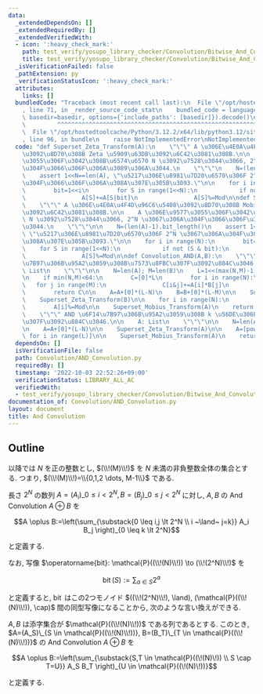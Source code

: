 ```yaml
---
data:
  _extendedDependsOn: []
  _extendedRequiredBy: []
  _extendedVerifiedWith:
  - icon: ':heavy_check_mark:'
    path: test_verify/yosupo_library_checker/Convolution/Bitwise_And_Convolution.test.py
    title: test_verify/yosupo_library_checker/Convolution/Bitwise_And_Convolution.test.py
  _isVerificationFailed: false
  _pathExtension: py
  _verificationStatusIcon: ':heavy_check_mark:'
  attributes:
    links: []
  bundledCode: "Traceback (most recent call last):\n  File \"/opt/hostedtoolcache/Python/3.12.2/x64/lib/python3.12/site-packages/onlinejudge_verify/documentation/build.py\"\
    , line 71, in _render_source_code_stat\n    bundled_code = language.bundle(stat.path,\
    \ basedir=basedir, options={'include_paths': [basedir]}).decode()\n          \
    \         ^^^^^^^^^^^^^^^^^^^^^^^^^^^^^^^^^^^^^^^^^^^^^^^^^^^^^^^^^^^^^^^^^^^^^^^^^^^^^^^^^\n\
    \  File \"/opt/hostedtoolcache/Python/3.12.2/x64/lib/python3.12/site-packages/onlinejudge_verify/languages/python.py\"\
    , line 96, in bundle\n    raise NotImplementedError\nNotImplementedError\n"
  code: "def Superset_Zeta_Transform(A):\n    \"\"\" A \u306E\u4E0A\u4F4D\u96C6\u5408\
    \u3092\u8D70\u308B Zeta \u5909\u63DB\u3092\u6C42\u3081\u308B.\n\n    A \u306E\u9577\
    \u3055\u306F\u3042\u308B\u6574\u6570 N \u3092\u7528\u3044\u3066, 2^N \u3067\u306A\
    \u304F\u3066\u306F\u306A\u3089\u306A\u3044.\n    \"\"\"\n    N=(len(A)-1).bit_length()\n\
    \    assert 1<<N==len(A), \"\u5217\u306E\u8981\u7D20\u6570\u306F 2^N \u3067\u306A\
    \u304F\u3066\u306F\u306A\u308A\u307E\u305B\u3093.\"\n\n    for i in range(N):\n\
    \        bit=1<<i\n        for S in range(1<<N):\n            if not(S & bit):\n\
    \                A[S]+=A[S|bit]\n                A[S]%=Mod\n\ndef Superset_Mobius_Transform(A):\n\
    \    \"\"\" A \u306E\u4E0A\u4F4D\u96C6\u5408\u3092\u8D70\u308B Mobius \u5909\u63DB\
    \u3092\u6C42\u3081\u308B.\n\n    A \u306E\u9577\u3055\u306F\u3042\u308B\u6574\u6570\
    \ N \u3092\u7528\u3044\u3066, 2^N \u3067\u306A\u304F\u3066\u306F\u306A\u3089\u306A\
    \u3044.\n    \"\"\"\n\n    N=(len(A)-1).bit_length()\n    assert 1<<N==len(A),\
    \ \"\u5217\u306E\u8981\u7D20\u6570\u306F 2^N \u3067\u306A\u304F\u3066\u306F\u306A\
    \u308A\u307E\u305B\u3093.\"\n\n    for i in range(N):\n        bit=1<<i\n    \
    \    for S in range(1<<N):\n            if not (S & bit):\n                A[S]-=A[S|bit]\n\
    \                A[S]%=Mod\n\ndef Convolution_AND(A,B):\n    \"\"\" AND \u6F14\
    \u7B97\u306B\u95A2\u3059\u308B\u7573\u8FBC\u307F\u3092\u884C\u3046.\n\n    A,B:\
    \ List\n    \"\"\"\n\n    N=len(A); M=len(B)\n    L=1<<(max(N,M)-1).bit_length()\n\
    \n    if min(N,M)<64:\n        C=[0]*L\n        for i in range(N):\n         \
    \   for j in range(M):\n                C[i&j]+=A[i]*B[j]\n                C[i&j]%=Mod\n\
    \        return C\n\n    A=A+[0]*(L-N)\n    B=B+[0]*(L-M)\n\n    Superset_Zeta_Transform(A)\n\
    \    Superset_Zeta_Transform(B)\n\n    for i in range(N):\n        A[i]*=B[i]\n\
    \        A[i]%=Mod\n\n    Superset_Mobius_Transform(A)\n    return A\n\ndef Convolution_Power_AND(A,k):\n\
    \    \"\"\" AND \u6F14\u7B97\u306B\u95A2\u3059\u308B k \u56DE\u306E\u7573\u8FBC\
    \u307F\u3092\u884C\u3046.\n\n    A: List\n    \"\"\"\n\n    N=len(A)\n    L=1<<(N-1).bit_length()\n\
    \n    A=A+[0]*(L-N)\n\n    Superset_Zeta_Transform(A)\n\n    A=[pow(A[i],k,Mod)\
    \ for i in range(L)]\n\n    Superset_Mobius_Transform(A)\n    return A\n\nMod=998244353"
  dependsOn: []
  isVerificationFile: false
  path: Convolution/AND_Convolution.py
  requiredBy: []
  timestamp: '2022-10-03 22:52:26+09:00'
  verificationStatus: LIBRARY_ALL_AC
  verifiedWith:
  - test_verify/yosupo_library_checker/Convolution/Bitwise_And_Convolution.test.py
documentation_of: Convolution/AND_Convolution.py
layout: document
title: And Convolution
---
```


## Outline

以降では $N$ を正の整数とし, $(\\!(M)\\!)$ を $N$ 未満の非負整数全体の集合とする. つまり, $(\\!(M)\\!)=\\{0,1,2 \dots, M-1\\}$
である.

長さ $2^N$ の数列 $A=(A_i)\_{0 \leq i \lt 2^N}, B=(B_j)\_{0 \leq j \lt 2^N}$ に対し, $A,B$ の And Convolution $A \oplus B$ を

$$A \oplus B:=\left(\sum_{\substack{0 \leq i,j \lt 2^N \\ i ~\land~ j=k}} A_i B_j \right)_{0 \leq k \lt 2^N}$$

と定義する.

なお, 写像 $\operatorname{bit}: \mathcal{P}((\\!(N)\\!)) \to (\\!(2^N)\\!)$ を

$$\operatorname{bit}(S):=\sum_{a \in S} 2^a$$

と定義すると, $\operatorname{bit}$ はこの2つモノイド $((\\!(2^N)\\!), \land), (\mathcal{P}((\\!(N)\\!)), \cap)$ 間の同型写像になることから, 次のような言い換えができる.

$A,B$ は添字集合が $\mathcal{P}((\\!(N)\\!))$ である列であるとする.
このとき, $A=(A_S)\_{S \in \mathcal{P}((\\!(N)\\!))}, B=(B_T)\_{T \in \mathcal{P}((\\!(N)\\!))}$ の And Convolution $A \oplus B$ を

$$A \oplus B:=\left(\sum_{\substack{S,T \in \mathcal{P}((\!(N)\!)) \\ S \cap T=U}} A_S B_T \right)_{U \in \mathcal{P}((\!(N)\!))}$$

と定義する.
